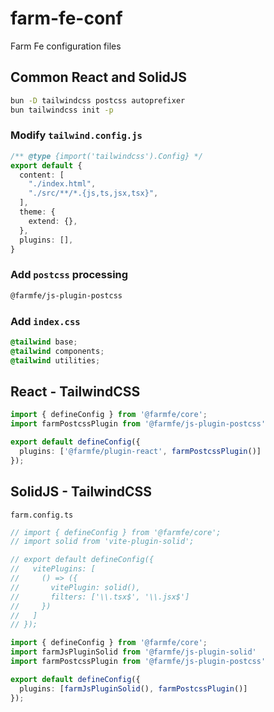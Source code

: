 # farm-fe-conf
Farm Fe configuration files

## Common React and SolidJS

```bash
bun -D tailwindcss postcss autoprefixer
bun tailwindcss init -p
```
### Modify `tailwind.config.js`

```typescript
/** @type {import('tailwindcss').Config} */
export default {
  content: [
    "./index.html",
    "./src/**/*.{js,ts,jsx,tsx}",
  ],
  theme: {
    extend: {},
  },
  plugins: [],
}
```

### Add `postcss` processing

```bash
@farmfe/js-plugin-postcss
```

### Add `index.css`

```css
@tailwind base;
@tailwind components;
@tailwind utilities;
```

## React - TailwindCSS

```typescript
import { defineConfig } from '@farmfe/core';
import farmPostcssPlugin from '@farmfe/js-plugin-postcss'

export default defineConfig({
  plugins: ['@farmfe/plugin-react', farmPostcssPlugin()]
});
```

## SolidJS - TailwindCSS

`farm.config.ts`

```typescript
// import { defineConfig } from '@farmfe/core';
// import solid from 'vite-plugin-solid';

// export default defineConfig({
//   vitePlugins: [
//     () => ({
//       vitePlugin: solid(),
//       filters: ['\\.tsx$', '\\.jsx$']
//     })
//   ]
// });

import { defineConfig } from '@farmfe/core';
import farmJsPluginSolid from '@farmfe/js-plugin-solid'
import farmPostcssPlugin from '@farmfe/js-plugin-postcss'

export default defineConfig({  
  plugins: [farmJsPluginSolid(), farmPostcssPlugin()]
});
```

